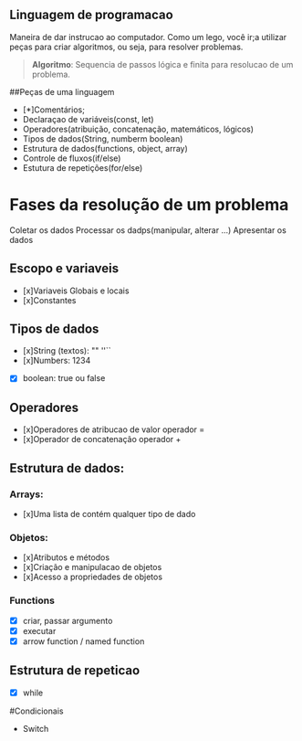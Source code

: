 ## Linguagem de programacao

Maneira de dar instrucao ao computador.
Como um lego, você ir;a utilizar peças para criar algoritmos, ou seja, para resolver problemas.

> **Algoritmo**: Sequencia de passos lógica e finita para resolucao de um problema.

##Peças de uma linguagem

- [*]Comentários;
- Declaraçao de variáveis(const, let)
- Operadores(atribuição, concatenação, matemáticos, lógicos)
- Tipos de dados(String, numberm boolean)
- Estrutura de dados(functions, object, array)
- Controle de fluxos(if/else)
- Estutura de repetições(for/else)


# Fases da resolução de um problema

Coletar os dados
Processar os dadps(manipular, alterar ...)
Apresentar os dados

## Escopo e variaveis
- [x]Variaveis Globais e locais
- [x]Constantes

## Tipos de dados

- [x]String (textos): "" ''``
- [x]Numbers: 1234
- [x] boolean: true ou false

## Operadores

- [x]Operadores de atribucao de valor operador =
- [x]Operador de concatenação operador +

## Estrutura de dados:

### Arrays:

- [x]Uma lista de contém qualquer tipo de dado

### Objetos:

- [x]Atributos e métodos
- [x]Criação e manipulacao de objetos
- [x]Acesso a propriedades de objetos

### Functions
- [x] criar, passar argumento
- [x] executar
- [x] arrow function / named function

## Estrutura de repeticao
-[x] while

#Condicionais
- Switch
